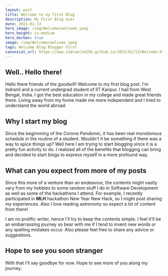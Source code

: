 ```yaml
---
layout: post
title: Welcome to my first Blog
description: My First Blog ever
date: 2021-01-13
hero_image: /img/Welcome/welcome.jpeg
hero_height: is-medium
hero_darken: true
image: /img/Welcome/welcome.jpeg
tags: Welcome Blog Blogger First
canonical_url: https://www.indranilm256.github.io/2021/01/13/Welcome.html
---
```


## Well.. Hello there!

Hello there friends of the goodwill! Welcome to my first blog post. I'm Indranil and a current undergrad student of IIT Kanpur. I hail from West Bengal, India. I got the best education in my college and made great friends there. Living away from my home made me more independent and I tried to understand the world abroad. 

## Why I start my blog
Since the beginnning of the _Corona Pandemic_, it has been real monotonous schedule in the routine of a student. Wouldn't it be something if there was a way to spice things up? Well here I am trying to start blogging since it is a pretty fun activity to do. I realized all of the benefits that blogging can bring and decided to start blogs to express myself in a more profound way. 

## What can you expect from more of my posts
Since this more of a venture than an endeavour, the contents might vastly vary from my hobbies to some random stuff I do in Software Development as well as some of the hackathons I attend. For example, I recently participated in __MLH__ hackathon New Year New Hack, so I might post sharing my experiences. Also I love reading astronomy so expect a lot of content from there! 

I am no prolific writer, hence I'll try to keep the contents simple. I feel it'll be an embarrassing journey so bear with me if I tend to invent new words or any spelling mistakes occur. Also please feel free to share any advice or suggestions.

## Hope to see you soon stranger
With that I'll say goodbye for now. Hope to see more of you along my journey.


